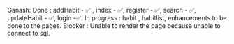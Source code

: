 Ganash: 
Done : addHabit - ✅ , index - ✅, register - ✅, search - ✅, updateHabit - ✅, login -✅. 
In progress : habit , habitlist, enhancements to be done to the pages.
Blocker : Unable to render the page because unable to connect to sql. 

